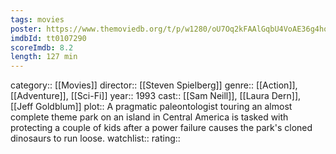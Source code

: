 ```yaml
---
tags: movies
poster: https://www.themoviedb.org/t/p/w1280/oU7Oq2kFAAlGqbU4VoAE36g4hoI.jpg
imdbId: tt0107290
scoreImdb: 8.2
length: 127 min
---
```


category:: [[Movies]]
director:: [[Steven Spielberg]]
genre:: [[Action]], [[Adventure]], [[Sci-Fi]]
year:: 1993
cast:: [[Sam Neill]], [[Laura Dern]], [[Jeff Goldblum]]
plot:: A pragmatic paleontologist touring an almost complete theme park on an island in Central America is tasked with protecting a couple of kids after a power failure causes the park's cloned dinosaurs to run loose.
watchlist::
rating::
